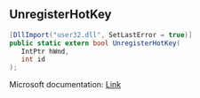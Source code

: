 ## UnregisterHotKey

```csharp
[DllImport("user32.dll", SetLastError = true)]
public static extern bool UnregisterHotKey(
   IntPtr hWnd,
   int id
);
```

Microsoft documentation: [Link](https://docs.microsoft.com/en-us/windows/win32/api/winuser/nf-winuser-unregisterhotkey)
